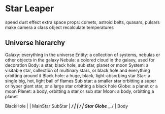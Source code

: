 # Star Leaper
speed dust effect
extra space props: comets, astroid belts, quasars, pulsars
make camera a class object
recalculate temperatures

## Universe hierarchy
Galaxy: everything in the universe
Entity: a collection of systems, nebulas or other objects in the galaxy
Nebula: a colored cloud in the galaxy, used for decoration
Body: a star, black hole, sub star, planet or moon
System: a visitable star, collection of multinary stars, or black hole and everything orbitting around it
Black hole: a huge, black, light-absorbing star
Star: a single big, hot, light ball of flames
Sub star: a smaller star orbitting a super or hyper giant star, or a large star orbitting a black hole
Globe: a planet or a moon
Planet: a body, orbitting a star or sub star
Moon: a body, orbitting a planet

BlackHole
    |
    |
 MainStar  SubStar
    |  _____/ |
    | /       |
   Star     Globe
     \_______/
         |
        Body